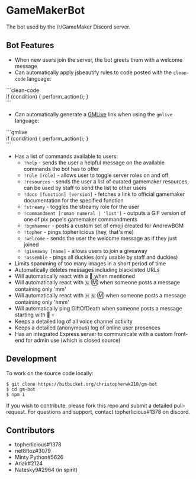 # GameMakerBot
The bot used by the /r/GameMaker Discord server.

## Bot Features

- When new users join the server, the bot greets them with a welcome message
- Can automatically apply jsbeautify rules to code posted with the `clean-code` language:

\`\`\`clean-code<br>
if (condition) { perform_action(); }<br>
\`\`\`

- Can automatically generate a [GMLive](http://yal.cc/r/gml/) link when using the `gmlive` language:

\`\`\`gmlive<br>
if (condition) { perform_action(); }<br>
\`\`\`

- Has a list of commands available to users:
  - `!help` - sends the user a helpful message on the available commands the bot has to offer
  - `!role [role]` - allows user to toggle server roles on and off
  - `!resources` - sends the user a list of curated gamemaker resources, can be used by staff to send the list to other users
  - `!docs [function] [version]` - fetches a link to official gamemaker documentation for the specified function
  - `!streamy` - toggles the streamy role for the user
  - `!commandment [roman numeral | 'list']` - outputs a GIF version of one of pix pope's gamemaker commandments
  - `!bgmhammer` - posts a custom set of emoji created for AndrewBGM
  - `!topher` - pings topherlicious (hey, that's me)
  - `!welcome` - sends the user the welcome message as if they just joined
  - `!giveaway [name]` - allows users to join a giveaway
  - `!assemble` - pings all duckies (only usable by staff and duckies)
- Limits spamming of too many images in a short period of time
- Automatically deletes messages including blacklisted URLs
- Will automatically react with a 👋 when mentioned
- Will automatically react with 🇲 Ⓜ when someone posts a message containing only 'mm'
- Will automatically react with 🇭 🇲 Ⓜ when someone posts a message containing only 'hmm'
- Will automatically ping GiftOfDeath when someone posts a message starting with 🎁 💀
- Keeps a detailed log of all voice channel activity
- Keeps a detailed (anonymous) log of online user presences
- Has an integrated Express server to communicate with a custom front-end for admin use (which is closed source)

## Development
To work on the source code locally:
```
$ git clone https://bitbucket.org/christopherwk210/gm-bot
$ cd gm-bot
$ npm i
```

If you wish to contribute, please fork this repo and submit a detailed pull-request. For questions and support, contact topherlicious#1378 on discord.

## Contributors
- topherlicious#1378
- net8floz#3079
- Minty Python#5626
- Ariak#2124
- Natesky9#2964 (in spirit)